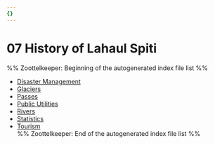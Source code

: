 ```yaml
---
{}
---
```

   
# 07 History of Lahaul Spiti   
%% Zoottelkeeper: Beginning of the autogenerated index file list  %%   
   
-  [Disaster Management](../../../01%20History%20of%20Himachal%20Pradesh/Z%20Districtwise%20History%20of%20Himachal%20Pradesh/07%20History%20of%20Lahaul%20Spiti/Disaster%20Management.md)   
-  [Glaciers](../../../01%20History%20of%20Himachal%20Pradesh/Z%20Districtwise%20History%20of%20Himachal%20Pradesh/07%20History%20of%20Lahaul%20Spiti/Glaciers.md)   
-  [Passes](../../../01%20History%20of%20Himachal%20Pradesh/Z%20Districtwise%20History%20of%20Himachal%20Pradesh/07%20History%20of%20Lahaul%20Spiti/Passes.md)   
-  [Public Utilities](../../../01%20History%20of%20Himachal%20Pradesh/Z%20Districtwise%20History%20of%20Himachal%20Pradesh/07%20History%20of%20Lahaul%20Spiti/Public%20Utilities.md)   
-  [Rivers](../../../01%20History%20of%20Himachal%20Pradesh/Z%20Districtwise%20History%20of%20Himachal%20Pradesh/07%20History%20of%20Lahaul%20Spiti/Rivers.md)   
-  [Statistics](../../../01%20History%20of%20Himachal%20Pradesh/Z%20Districtwise%20History%20of%20Himachal%20Pradesh/07%20History%20of%20Lahaul%20Spiti/Statistics.md)   
-  [Tourism](../../../01%20History%20of%20Himachal%20Pradesh/Z%20Districtwise%20History%20of%20Himachal%20Pradesh/07%20History%20of%20Lahaul%20Spiti/Tourism/Tourism.md)   
%% Zoottelkeeper: End of the autogenerated index file list  %%
